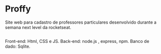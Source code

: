 # Proffy

Site web para cadastro de professores particulares desenvolvido durante a semana next level da rocketseat.

##
Front-end: Html, CSS e JS.
Back-end: node.js , express, npm.
Banco de dado: Sqlite.



